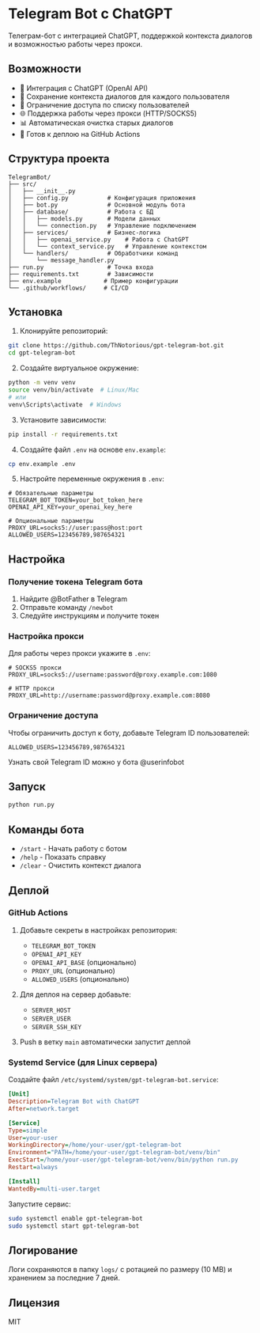 # Telegram Bot с ChatGPT

Телеграм-бот с интеграцией ChatGPT, поддержкой контекста диалогов и возможностью работы через прокси.

## Возможности

- 🤖 Интеграция с ChatGPT (OpenAI API)
- 💬 Сохранение контекста диалогов для каждого пользователя
- 🔐 Ограничение доступа по списку пользователей
- 🌐 Поддержка работы через прокси (HTTP/SOCKS5)
- 📊 Автоматическая очистка старых диалогов
- 🚀 Готов к деплою на GitHub Actions

## Структура проекта

```
TelegramBot/
├── src/
│   ├── __init__.py
│   ├── config.py           # Конфигурация приложения
│   ├── bot.py              # Основной модуль бота
│   ├── database/           # Работа с БД
│   │   ├── models.py       # Модели данных
│   │   └── connection.py   # Управление подключением
│   ├── services/           # Бизнес-логика
│   │   ├── openai_service.py    # Работа с ChatGPT
│   │   └── context_service.py   # Управление контекстом
│   └── handlers/           # Обработчики команд
│       └── message_handler.py
├── run.py                  # Точка входа
├── requirements.txt        # Зависимости
├── env.example            # Пример конфигурации
└── .github/workflows/     # CI/CD
```

## Установка

1. Клонируйте репозиторий:
```bash
git clone https://github.com/ThNotorious/gpt-telegram-bot.git
cd gpt-telegram-bot
```

2. Создайте виртуальное окружение:
```bash
python -m venv venv
source venv/bin/activate  # Linux/Mac
# или
venv\Scripts\activate  # Windows
```

3. Установите зависимости:
```bash
pip install -r requirements.txt
```

4. Создайте файл `.env` на основе `env.example`:
```bash
cp env.example .env
```

5. Настройте переменные окружения в `.env`:
```env
# Обязательные параметры
TELEGRAM_BOT_TOKEN=your_bot_token_here
OPENAI_API_KEY=your_openai_key_here

# Опциональные параметры
PROXY_URL=socks5://user:pass@host:port
ALLOWED_USERS=123456789,987654321
```

## Настройка

### Получение токена Telegram бота

1. Найдите @BotFather в Telegram
2. Отправьте команду `/newbot`
3. Следуйте инструкциям и получите токен

### Настройка прокси

Для работы через прокси укажите в `.env`:

```env
# SOCKS5 прокси
PROXY_URL=socks5://username:password@proxy.example.com:1080

# HTTP прокси
PROXY_URL=http://username:password@proxy.example.com:8080
```

### Ограничение доступа

Чтобы ограничить доступ к боту, добавьте Telegram ID пользователей:

```env
ALLOWED_USERS=123456789,987654321
```

Узнать свой Telegram ID можно у бота @userinfobot

## Запуск

```bash
python run.py
```

## Команды бота

- `/start` - Начать работу с ботом
- `/help` - Показать справку
- `/clear` - Очистить контекст диалога

## Деплой

### GitHub Actions

1. Добавьте секреты в настройках репозитория:
   - `TELEGRAM_BOT_TOKEN`
   - `OPENAI_API_KEY`
   - `OPENAI_API_BASE` (опционально)
   - `PROXY_URL` (опционально)
   - `ALLOWED_USERS` (опционально)

2. Для деплоя на сервер добавьте:
   - `SERVER_HOST`
   - `SERVER_USER`
   - `SERVER_SSH_KEY`

3. Push в ветку `main` автоматически запустит деплой

### Systemd Service (для Linux сервера)

Создайте файл `/etc/systemd/system/gpt-telegram-bot.service`:

```ini
[Unit]
Description=Telegram Bot with ChatGPT
After=network.target

[Service]
Type=simple
User=your-user
WorkingDirectory=/home/your-user/gpt-telegram-bot
Environment="PATH=/home/your-user/gpt-telegram-bot/venv/bin"
ExecStart=/home/your-user/gpt-telegram-bot/venv/bin/python run.py
Restart=always

[Install]
WantedBy=multi-user.target
```

Запустите сервис:
```bash
sudo systemctl enable gpt-telegram-bot
sudo systemctl start gpt-telegram-bot
```

## Логирование

Логи сохраняются в папку `logs/` с ротацией по размеру (10 MB) и хранением за последние 7 дней.

## Лицензия

MIT 
